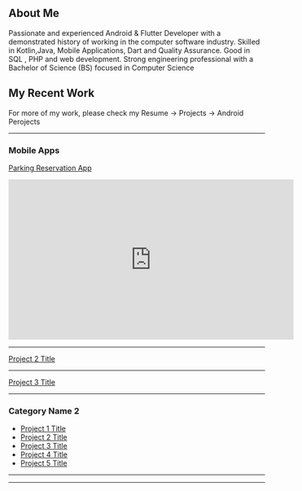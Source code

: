 ## About Me

Passionate and experienced Android & Flutter Developer with a demonstrated history of working in the computer software industry. Skilled in Kotlin,Java, Mobile Applications, Dart and Quality Assurance. Good in SQL , PHP and web development. Strong engineering professional with a Bachelor of Science (BS) focused in Computer Science

## My Recent Work
For more of my work, please check my Resume -> Projects -> Android Perojects

---

### Mobile Apps

[Parking Reservation App](https://github.com/CesarNasr/NearbyParking)
<iframe width="560" height="315" src="https://www.youtube.com/embed/DDtffuf7VK8" frameborder="0" allow="accelerometer; autoplay; encrypted-media; gyroscope; picture-in-picture" allowfullscreen></iframe>

---
[Project 2 Title](/pdf/sample_presentation.pdf)
<!-- <img src="images/dummy_thumbnail.jpg?raw=true"/> -->

---
[Project 3 Title](http://example.com/)
<!-- <img src="images/dummy_thumbnail.jpg?raw=true"/> -->

---

### Category Name 2

- [Project 1 Title](http://example.com/)
- [Project 2 Title](http://example.com/)
- [Project 3 Title](http://example.com/)
- [Project 4 Title](http://example.com/)
- [Project 5 Title](http://example.com/)

---




---
